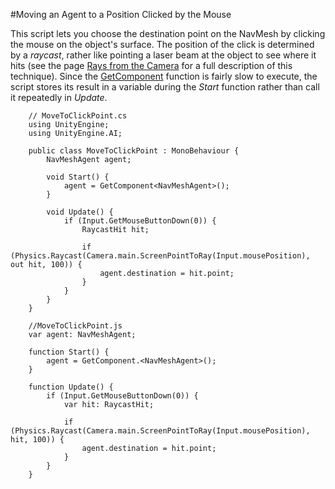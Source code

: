 #Moving an Agent to a Position Clicked by the Mouse

This script lets you choose the destination point on the NavMesh by clicking the mouse on the object's surface. The position of the click is determined by a _raycast_, rather like pointing a laser beam at the object to see where it hits (see the page [Rays from the Camera](CameraRays) for a full description of this technique). Since the [GetComponent](ScriptRef:GameObject.GetComponent.html) function is fairly slow to execute, the script stores its result in a variable during the _Start_ function rather than call it repeatedly in _Update_.

````
	// MoveToClickPoint.cs
	using UnityEngine;
	using UnityEngine.AI;
	
	public class MoveToClickPoint : MonoBehaviour {
		NavMeshAgent agent;
		
		void Start() {
			agent = GetComponent<NavMeshAgent>();
		}
		
		void Update() {
			if (Input.GetMouseButtonDown(0)) {
				RaycastHit hit;
				
				if (Physics.Raycast(Camera.main.ScreenPointToRay(Input.mousePosition), out hit, 100)) {
					agent.destination = hit.point;
				}
			}
		}
	}
````
		
````
	//MoveToClickPoint.js
	var agent: NavMeshAgent;
	
	function Start() {
		agent = GetComponent.<NavMeshAgent>();
	}

	function Update() {
		if (Input.GetMouseButtonDown(0)) {
			var hit: RaycastHit;
		
			if (Physics.Raycast(Camera.main.ScreenPointToRay(Input.mousePosition), hit, 100)) {
				agent.destination = hit.point;
			}
		}
	}
````